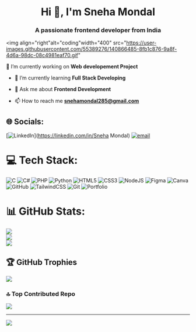 <h1 align="center">Hi 👋, I'm Sneha Mondal</h1>
<h3 align="center">A passionate frontend developer from India</h3>

<img align="right"alt="coding"width="400" src="https://user-images.githubusercontent.com/55389276/140866485-8fb1c876-9a8f-4d6a-98dc-08c4981eaf70.gif"




 🔭 I’m currently working on **Web developement Project**

- 🌱 I’m currently learning **Full Stack Developing**

- 💬 Ask me about **Frontend Development**

- 📫 How to reach me **snehamondal285@gmail.com**


## 🌐 Socials:
[![LinkedIn](https://img.shields.io/badge/LinkedIn-%230077B5.svg?logo=linkedin&logoColor=white)](https://linkedin.com/in/Sneha Mondal) [![email](https://img.shields.io/badge/Email-D14836?logo=gmail&logoColor=white)](mailto:snehamondal285@gmail.com) 

# 💻 Tech Stack:
![C](https://img.shields.io/badge/c-%2300599C.svg?style=for-the-badge&logo=c&logoColor=white) ![C#](https://img.shields.io/badge/c%23-%23239120.svg?style=for-the-badge&logo=csharp&logoColor=white) ![PHP](https://img.shields.io/badge/php-%23777BB4.svg?style=for-the-badge&logo=php&logoColor=white) ![Python](https://img.shields.io/badge/python-3670A0?style=for-the-badge&logo=python&logoColor=ffdd54) ![HTML5](https://img.shields.io/badge/html5-%23E34F26.svg?style=for-the-badge&logo=html5&logoColor=white) ![CSS3](https://img.shields.io/badge/css3-%231572B6.svg?style=for-the-badge&logo=css3&logoColor=white) ![NodeJS](https://img.shields.io/badge/node.js-6DA55F?style=for-the-badge&logo=node.js&logoColor=white) ![Figma](https://img.shields.io/badge/figma-%23F24E1E.svg?style=for-the-badge&logo=figma&logoColor=white) ![Canva](https://img.shields.io/badge/Canva-%2300C4CC.svg?style=for-the-badge&logo=Canva&logoColor=white) ![GitHub](https://img.shields.io/badge/github-%23121011.svg?style=for-the-badge&logo=github&logoColor=white) ![TailwindCSS](https://img.shields.io/badge/tailwindcss-%2338B2AC.svg?style=for-the-badge&logo=tailwind-css&logoColor=white) ![Git](https://img.shields.io/badge/git-%23F05033.svg?style=for-the-badge&logo=git&logoColor=white) ![Portfolio](https://img.shields.io/badge/Portfolio-%23000000.svg?style=for-the-badge&logo=firefox&logoColor=#FF7139)
# 📊 GitHub Stats:
![](https://github-readme-stats.vercel.app/api?username=Sneha-mondal09&theme=radical&hide_border=false&include_all_commits=true&count_private=false)<br/>
![](https://nirzak-streak-stats.vercel.app/?user=Sneha-mondal09&theme=radical&hide_border=false)<br/>
![](https://github-readme-stats.vercel.app/api/top-langs/?username=Sneha-mondal09&theme=radical&hide_border=false&include_all_commits=true&count_private=false&layout=compact)

## 🏆 GitHub Trophies
![](https://github-profile-trophy.vercel.app/?username=Sneha-mondal09&theme=radical&no-frame=false&no-bg=true&margin-w=4)

### 🔝 Top Contributed Repo
![](https://github-contributor-stats.vercel.app/api?username=Sneha-mondal09&limit=5&theme=dark&combine_all_yearly_contributions=true)

---
[![](https://visitcount.itsvg.in/api?id=Sneha-mondal09&icon=0&color=0)](https://visitcount.itsvg.in)

<!-- Proudly created with GPRM ( https://gprm.itsvg.in ) -->

